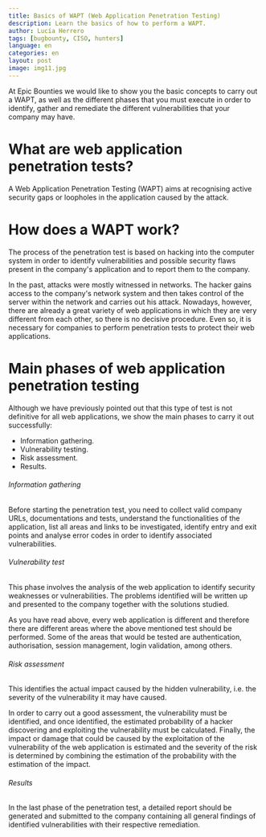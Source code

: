 ```yaml
---
title: Basics of WAPT (Web Application Penetration Testing) 
description: Learn the basics of how to perform a WAPT.
author: Lucía Herrero
tags: [bugbounty, CISO, hunters]
language: en
categories: en
layout: post
image: img11.jpg
---
```


At Epic Bounties we would like to show you the basic concepts to carry out a WAPT, as well as the different phases that you must execute in order to identify, gather and remediate the different vulnerabilities that your company may have. 

# What are web application penetration tests?   

A Web Application Penetration Testing (WAPT) aims at recognising active security gaps or loopholes in the application caused by the attack.

# How does a WAPT work?

The process of the penetration test is based on hacking into the computer system in order to identify vulnerabilities and possible security flaws present in the company's application and to report them to the company.

In the past, attacks were mostly witnessed in networks. The hacker gains access to the company's network system and then takes control of the server within the network and carries out his attack. Nowadays, however, there are already a great variety of web applications in which they are very different from each other, so there is no decisive procedure. Even so, it is necessary for companies to perform penetration tests to protect their web applications. 

# Main phases of web application penetration testing  

Although we have previously pointed out that this type of test is not definitive for all web applications, we show the main phases to carry it out successfully: 

- Information gathering.
- Vulnerability testing.
- Risk assessment.
- Results.

###### Information gathering  

Before starting the penetration test, you need to collect valid company URLs, documentations and tests, understand the functionalities of the application, list all areas and links to be investigated, identify entry and exit points and analyse error codes in order to identify associated vulnerabilities. 

###### Vulnerability test

This phase involves the analysis of the web application to identify security weaknesses or vulnerabilities. The problems identified will be written up and presented to the company together with the solutions studied. 

As you have read above, every web application is different and therefore there are different areas where the above mentioned test should be performed. Some of the areas that would be tested are authentication, authorisation, session management, login validation, among others. 

###### Risk assessment

This identifies the actual impact caused by the hidden vulnerability, i.e. the severity of the vulnerability it may have caused. 

In order to carry out a good assessment, the vulnerability must be identified, and once identified, the estimated probability of a hacker discovering and exploiting the vulnerability must be calculated. Finally, the impact or damage that could be caused by the exploitation of the vulnerability of the web application is estimated and the severity of the risk is determined by combining the estimation of the probability with the estimation of the impact.  

###### Results

In the last phase of the penetration test, a detailed report should be generated and submitted to the company containing all general findings of identified vulnerabilities with their respective remediation. 
